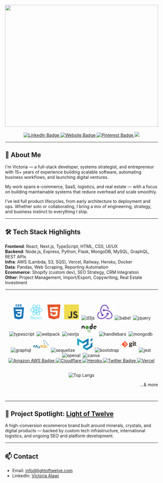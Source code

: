 <p align="center">
  <img src="https://cdn.shopify.com/s/files/1/0605/4926/7596/files/Light-of-Twelve-Github-Banner.jpg?v=1703388820" height="400px" width="100%" />
</p>

<div id="badges" align="center">
  <a href="https://www.linkedin.com/in/victoria-alawi-872984250/">
    <img src="https://img.shields.io/badge/LinkedIn-130A21?style=for-the-badge&logo=linkedin&logoColor=white" alt="LinkedIn Badge" />
  </a>
  <a href="https://www.lightoftwelve.com">
    <img src="https://img.shields.io/badge/website-130A21?style=for-the-badge&logo=About.me&logoColor=white" alt="Website Badge" />
  </a>
  <a href="https://www.pinterest.ca/lightoftwelve/">
    <img src="https://img.shields.io/badge/Pinterest-130A21?style=for-the-badge&logo=Pinterest&logoColor=white" alt="Pinterest Badge" />
  </a>
  <img src="https://komarev.com/ghpvc/?username=lightoftwelve&style=for-the-badge&color=130A21" />
</div>

---

## 👋 About Me

I'm Victoria — a full-stack developer, systems strategist, and entrepreneur with 15+ years of experience building scalable software, automating business workflows, and launching digital ventures.

My work spans e-commerce, SaaS, logistics, and real estate — with a focus on building maintainable systems that reduce overhead and scale smoothly.

I’ve led full product lifecycles, from early architecture to deployment and ops. Whether solo or collaborating, I bring a mix of engineering, strategy, and business instinct to everything I ship.

---

## 🛠️ Tech Stack Highlights

**Frontend**: React, Next.js, TypeScript, HTML, CSS, UI/UX  
**Backend**: Node.js, Express, Python, Flask, MongoDB, MySQL, GraphQL, REST APIs  
**Infra**: AWS (Lambda, S3, SQS), Vercel, Railway, Heroku, Docker  
**Data**: Pandas, Web Scraping, Reporting Automation  
**Ecommerce**: Shopify (custom dev), SEO Strategy, CRM Integration  
**Other**: Project Management, Import/Export, Copywriting, Real Estate Investment

---

<br>
<br>

<div align="center">
  <img
    src="https://github.com/devicons/devicon/blob/master/icons/css3/css3-plain-wordmark.svg"
    title="CSS3"
    alt="CSS"
    width="50"
    height="50"
  />&nbsp;
  <img
    src="https://github.com/devicons/devicon/blob/master/icons/react/react-original-wordmark.svg"
    title="React"
    alt="React"
    width="50"
    height="50"
  />&nbsp;
  <img
    src="https://github.com/devicons/devicon/blob/master/icons/html5/html5-original.svg"
    title="HTML5"
    alt="HTML"
    width="50"
    height="50"
  />&nbsp;
  <img
    src="https://github.com/devicons/devicon/blob/master/icons/javascript/javascript-original.svg"
    title="JavaScript"
    alt="JavaScript"
    width="50"
    height="50"
  />&nbsp;
  <img
    src="https://cdn.jsdelivr.net/gh/devicons/devicon/icons/d3js/d3js-original.svg"
    title="d3js"
    alt="d3js"
    width="50"
    height="50"
  />&nbsp;
  <img
    src="https://github.com/devicons/devicon/blob/master/icons/redux/redux-original.svg"
    title="Redux"
    alt="Redux "
    width="50"
    height="50"
  />&nbsp;
  <img
    src="https://cdn.jsdelivr.net/gh/devicons/devicon/icons/babel/babel-plain.svg"
    title="Babel"
    alt="babel"
    width="50"
    height="50"
  />&nbsp;
  <img
    src="https://cdn.jsdelivr.net/gh/devicons/devicon/icons/jquery/jquery-original-wordmark.svg"
    title="jquery"
    alt="jquery"
    width="50"
    height="50"
  />&nbsp;
  <img
    src="https://cdn.jsdelivr.net/gh/devicons/devicon/icons/typescript/typescript-original.svg"
    title="typescript"
    alt="typescript"
    width="50"
    height="50"
  />&nbsp;
  <img
    src="https://cdn.jsdelivr.net/gh/devicons/devicon/icons/webpack/webpack-original-wordmark.svg"
    title="webpack"
    alt="webpack"
    width="50"
    height="50"
  />&nbsp;
  <img
    src="https://cdn.jsdelivr.net/gh/devicons/devicon/icons/nextjs/nextjs-original-wordmark.svg"
    title="nextjs"
    alt="nextjs"
    width="50"
    height="50"
  />&nbsp;
  <img
    src="https://github.com/devicons/devicon/blob/master/icons/nodejs/nodejs-original-wordmark.svg"
    title="NodeJS"
    alt="NodeJS"
    width="50"
    height="50"
  />&nbsp;
  <img
    src="https://cdn.jsdelivr.net/gh/devicons/devicon/icons/handlebars/handlebars-original-wordmark.svg"
    title="handlebars"
    alt="handlebars"
    width="50"
    height="50"
  />&nbsp;
  <img
    src="https://cdn.jsdelivr.net/gh/devicons/devicon/icons/mongodb/mongodb-original-wordmark.svg"
    title="mongodb"
    alt="mongodb"
    width="50"
    height="50"
  />&nbsp;
  <img
    src="https://cdn.jsdelivr.net/gh/devicons/devicon/icons/graphql/graphql-plain-wordmark.svg"
    title="graphql"
    alt="graphql"
    width="50"
    height="50"
  />&nbsp;
  <img
    src="https://github.com/devicons/devicon/blob/master/icons/mysql/mysql-original-wordmark.svg"
    title="MySQL"
    alt="MySQL"
    width="50"
    height="50"
  />&nbsp;
  <img
    src="https://cdn.jsdelivr.net/gh/devicons/devicon/icons/sequelize/sequelize-original-wordmark.svg"
    title="sequelize"
    alt="sequelize"
    width="50"
    height="50"
  />&nbsp;
  <img
    src="https://github.com/devicons/devicon/blob/master/icons/materialui/materialui-original.svg"
    title="Material UI"
    alt="Material UI"
    width="50"
    height="50"
  />&nbsp;
  <img
    src="https://cdn.jsdelivr.net/gh/devicons/devicon/icons/bootstrap/bootstrap-original-wordmark.svg"
    title="bootstrap"
    alt="bootstrap"
    width="50"
    height="50"
  />&nbsp;
  <img
    src="https://github.com/devicons/devicon/blob/master/icons/git/git-original-wordmark.svg"
    title="Git"
    alt="Git"
    width="50"
    height="50"
  />&nbsp;
  <img
    src="https://cdn.jsdelivr.net/gh/devicons/devicon/icons/jest/jest-plain.svg"
    title="jest"
    alt="jest"
    width="50"
    height="50"
  />&nbsp;
  <img
    src="https://cdn.jsdelivr.net/gh/devicons/devicon/icons/openal/openal-plain.svg"
    title="openal"
    alt="openal"
    width="50"
    height="50"
  />&nbsp;
  <img
    src="https://cdn.jsdelivr.net/gh/devicons/devicon/icons/canva/canva-original.svg"
    title="canva"
    alt="canva"
    width="50"
    height="50"
  />&nbsp;
</div>

<div align="center">
  <a href="#">
    <img
      src="https://img.shields.io/badge/Amazon_AWS-FF9900?style=for-the-badge&logo=amazonaws&logoColor=white"
      alt="Amazon AWS Badge"
    />
  </a>
  <a href="#">
    <img
      src="https://img.shields.io/badge/Cloudflare-F38020?style=for-the-badge&logo=Cloudflare&logoColor=white"
      alt="Cloudflare"
    />
  </a>
  <a href="#">
    <img
      src="https://img.shields.io/badge/Heroku-430098?style=for-the-badge&logo=heroku&logoColor=white"
      alt="Heroku"
    />
  </a>
    <a href="#">
    <img
      src="https://img.shields.io/badge/Netlify-00C7B7?style=for-the-badge&logo=netlify&logoColor=white"
      alt="Twitter Badge"
    />
  </a>
    <a href="#">
    <img
      src="https://img.shields.io/badge/Vercel-000000?style=for-the-badge&logo=vercel&logoColor=white"
      alt="Vercel"
    />
  </a>
</div>

<br>

<div align="center">
   
   ![Top Langs](https://github-readme-stats.vercel.app/api/top-langs/?username=anuraghazra&hide_progress=true)
   
</div>

 <p align="right">...& more</p>

<br>

---

## 🔧 Project Spotlight: [Light of Twelve](https://www.lightoftwelve.com)

A high-conversion ecommerce brand built around minerals, crystals, and digital products — backed by custom tech infrastructure, international logistics, and ongoing SEO and platform development.

---

## 📫 Contact
- Email: [info@lightoftwelve.com](mailto:info@lightoftwelve.com)
- LinkedIn: [Victoria Alawi](https://www.linkedin.com/in/victoria-alawi-872984250)



